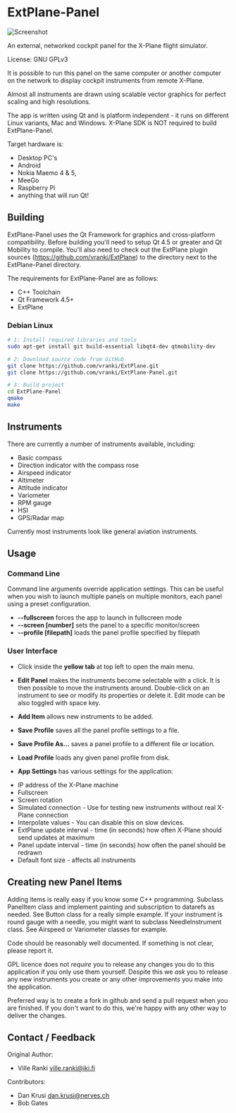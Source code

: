 # ExtPlane-Panel #

![Screenshot](http://s23.postimg.org/8qox8ol97/Ext_Plane_Panel_Screenshot.png)

An external, networked cockpit panel for the X-Plane flight simulator.

License: GNU GPLv3

It is possible to run this panel on the same computer or another computer
on the network to display cockpit instruments from remote X-Plane.

Almost all instruments are drawn using scalable vector graphics for
perfect scaling and high resolutions.

The app is written using Qt and is platform independent - it runs on
different Linux variants, Mac and Windows. X-Plane SDK is NOT required
to build ExtPlane-Panel.

Target hardware is:
* Desktop PC's
* Android
* Nokia Maemo 4 & 5,
* MeeGo
* Raspberry Pi
* anything that will run Qt!



## Building ##

ExtPlane-Panel uses the Qt Framework for graphics and cross-platform compatibility. Before building you'll need to setup Qt 4.5 or greater and Qt Mobility to compile. You'll also need to check out the ExtPlane plugin sources (https://github.com/vranki/ExtPlane) to the directory next to the ExtPlane-Panel directory.

The requirements for ExtPlane-Panel are as follows:
* C++ Toolchain
* Qt Framework 4.5+
* ExtPlane

### Debian Linux ###
```bash
# 1: Install required libraries and tools
sudo apt-get install git build-essential libqt4-dev qtmobility-dev

# 2: Download source code from GitHub
git clone https://github.com/vranki/ExtPlane.git
git clone https://github.com/vranki/ExtPlane-Panel.git

# 3: Build project
cd ExtPlane-Panel
qmake
make
```



## Instruments ##

There are currently a number of instruments available, including:

- Basic compass
- Direction indicator with the compass rose
- Airspeed indicator
- Altimeter
- Attitude indicator
- Variometer
- RPM gauge
- HSI
- GPS/Radar map

Currently most instruments look like general aviation instruments.



## Usage ##

### Command Line ###

Command line arguments override application settings. This can be useful when you wish to launch multiple panels on multiple monitors, each panel using a preset configuration.

* **--fullscreen** forces the app to launch in fullscreen mode
* **--screen [number]** sets the panel to a specific monitor/screen
* **--profile [filepath]** loads the panel profile specified by filepath

### User Interface ###

* Click inside the **yellow tab** at top left to open the main menu.

* **Edit Panel** makes the instruments become selectable with a click.
It is then possible to move the instruments around. Double-click on an
instrument to see or modify its properties or delete it. Edit mode can
be also toggled with space key.

* **Add Item** allows new instruments to be added.

* **Save Profile** saves all the panel profile settings to a file.

* **Save Profile As...** saves a panel profile to a different file or location.

* **Load Profile** loads any given panel profile from disk.

* **App Settings** has various settings for the application:
 - IP address of the X-Plane machine
 - Fullscreen
 - Screen rotation
 - Simulated connection - Use for testing new instruments without real X-Plane connection
 - Interpolate values - You can disable this on slow devices.
 - ExtPlane update interval - time (in seconds) how often X-Plane should send updates at maximum
 - Panel update interval - time (in seconds) how often the panel should be redrawn
 - Default font size - affects all instruments



## Creating new Panel Items ##

Adding items is really easy if you know some C++ programming. Subclass
PanelItem class and implement painting and subscription to datarefs as needed.
See Button class for a really simple example.
If your instrument is round gauge with a needle, you might want to subclass
NeedleInstrument class. See Airspeed or Variometer classes for example.

Code should be reasonably well documented. If something is not clear, please
report it.

GPL licence does not *require* you to release any changes you do to this
application if you only use them yourself. Despite this we *ask* you to
release any new instruments you create or any other improvements you make
into the application.

Preferred way is to create a fork in github and send a pull request when
you are finished. If you don't want to do this, we're happy with any
other way to deliver the changes.



## Contact / Feedback ##

Original Author:
- Ville Ranki <ville.ranki@iki.fi>

Contributors:
- Dan Krusi <dan.krusi@nerves.ch>
- Bob Gates
